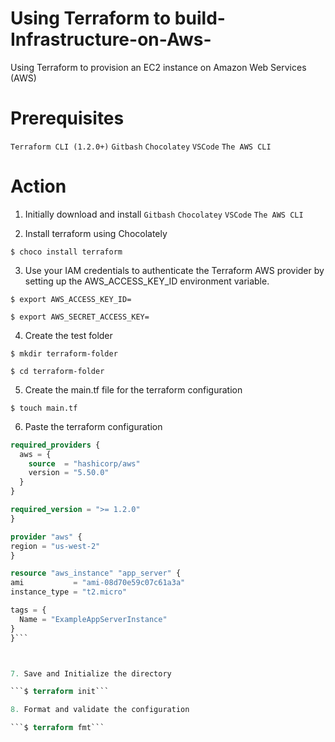 # Using Terraform to build-Infrastructure-on-Aws-
Using Terraform to provision an EC2 instance on Amazon Web Services (AWS)

# Prerequisites
```Terraform CLI (1.2.0+)``` ```Gitbash``` ```Chocolatey``` ```VSCode``` ```The AWS CLI```


# Action
1. Initially download and install ```Gitbash``` ```Chocolatey``` ```VSCode``` ```The AWS CLI```
   
2. Install terraform using Chocolately
   
 ``` $ choco install terraform ```

3. Use your IAM credentials to authenticate the Terraform AWS provider by setting up the AWS_ACCESS_KEY_ID environment variable.

```$ export AWS_ACCESS_KEY_ID=```

```$ export AWS_SECRET_ACCESS_KEY=```

4. Create the test folder
   
```$ mkdir terraform-folder```

```$ cd terraform-folder```

5. Create the main.tf file for the terraform configuration 
   
```$ touch main.tf```


6. Paste the terraform configuration
  
  ```terraform {
  required_providers {
    aws = {
      source  = "hashicorp/aws"
      version = "5.50.0"
    }
  }

  required_version = ">= 1.2.0"
}

provider "aws" {
  region = "us-west-2"
}

resource "aws_instance" "app_server" {
  ami           = "ami-08d70e59c07c61a3a"
  instance_type = "t2.micro"

  tags = {
    Name = "ExampleAppServerInstance"
  }
}```



7. Save and Initialize the directory

```$ terraform init```

8. Format and validate the configuration

```$ terraform fmt```
